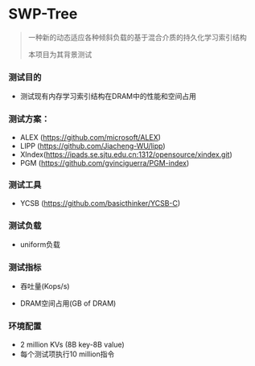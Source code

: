 # SWP-Tree

> 一种新的动态适应各种倾斜负载的基于混合介质的持久化学习索引结构
>
> 本项目为其背景测试

### 测试目的

- 测试现有内存学习索引结构在DRAM中的性能和空间占用

### 测试方案：

- ALEX (https://github.com/microsoft/ALEX)
- LIPP (https://github.com/Jiacheng-WU/lipp)
- XIndex(https://ipads.se.sjtu.edu.cn:1312/opensource/xindex.git)
- PGM (https://github.com/gvinciguerra/PGM-index)

### 测试工具

- YCSB (https://github.com/basicthinker/YCSB-C)


### 测试负载
- uniform负载

### 测试指标

- 吞吐量(Kops/s)

- DRAM空间占用(GB of DRAM)

### 环境配置

- 2 million KVs (8B key-8B value)
- 每个测试项执行10 million指令